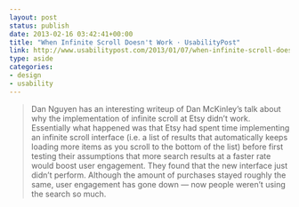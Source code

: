 ```yaml
---
layout: post
status: publish
date: 2013-02-16 03:42:41+00:00
title: "When Infinite Scroll Doesn't Work · UsabilityPost"
link: http://www.usabilitypost.com/2013/01/07/when-infinite-scroll-doesnt-work/
type: aside
categories:
- design
- usability
---
```


> 
  
> 
> Dan Nguyen has an interesting writeup of Dan McKinley’s talk about why the implementation of infinite scroll at Etsy didn’t work. Essentially what happened was that Etsy had spent time implementing an infinite scroll interface (i.e. a list of results that automatically keeps loading more items as you scroll to the bottom of the list) before first testing their assumptions that more search results at a faster rate would boost user engagement. They found that the new interface just didn’t perform. Although the amount of purchases stayed roughly the same, user engagement has gone down — now people weren’t using the search so much.
> 
> 

